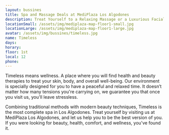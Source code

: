 ```yaml
---
layout: bussines
title: Spa and Massage Deals at MediPlaza Los Algodones
description: Treat Yourself to a Relaxing Massage or a Luxurious Facial at One of the Most Complete Spas in Los Algodones, Mexico. Only Here at Timeless Spa in MediPlaza Los Algodones.
locationSmall: /assets/img/mediplaza-map-floor1-small.jpg
locationLarge: /assets/img/mediplaza-map-floor1-large.jpg
avatar: /assets/img/bussines/timeless.jpg
name: Timeless
days:
horary: 
floor: 1st
local: 12
phone: 
---
```

Timeless means wellness. A place where you will find health and beauty therapies to treat your skin, body, and overall well-being. Our environment is specially designed for you to have a peaceful and relaxed time. It doesn’t matter how many tensions you're carrying on, we guarantee you that once you visit us, you'll leave stressless. 

Combining traditional methods with modern beauty techniques, Timeless is the most complete spa in Los Algodones. Treat yourself by visiting us at MediPlaza Los Algodones, and let us help you to be the best version of you. If you were looking for beauty, health, comfort, and wellness, you've found it.